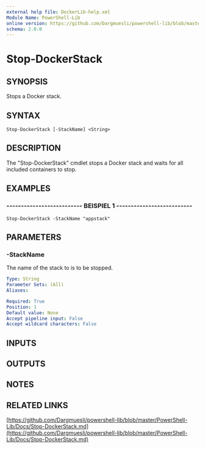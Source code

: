 ```yaml
---
external help file: DockerLib-help.xml
Module Name: PowerShell-Lib
online version: https://github.com/Dargmuesli/powershell-lib/blob/master/PowerShell-Lib/Docs/Stop-DockerStack.md
schema: 2.0.0
---
```


# Stop-DockerStack

## SYNOPSIS
Stops a Docker stack.

## SYNTAX

```
Stop-DockerStack [-StackName] <String>
```

## DESCRIPTION
The "Stop-DockerStack" cmdlet stops a Docker stack and waits for all included containers to stop.

## EXAMPLES

### -------------------------- BEISPIEL 1 --------------------------
```
Stop-DockerStack -StackName "appstack"
```

## PARAMETERS

### -StackName
The name of the stack to is to be stopped.

```yaml
Type: String
Parameter Sets: (All)
Aliases: 

Required: True
Position: 1
Default value: None
Accept pipeline input: False
Accept wildcard characters: False
```

## INPUTS

## OUTPUTS

## NOTES

## RELATED LINKS

[https://github.com/Dargmuesli/powershell-lib/blob/master/PowerShell-Lib/Docs/Stop-DockerStack.md](https://github.com/Dargmuesli/powershell-lib/blob/master/PowerShell-Lib/Docs/Stop-DockerStack.md)

